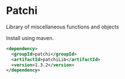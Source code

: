 # Patchi
Library of miscellaneous functions and objects

Install using maven.

```xml
<dependency>
  <groupId>patchi</groupId>
  <artifactId>patchiLib</artifactId>
  <version>1.3.2</version>
</dependency>
```
